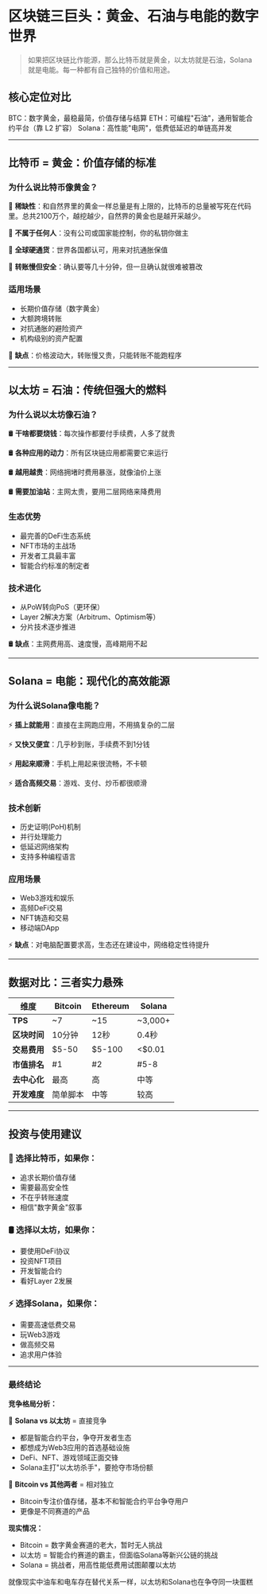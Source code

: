 # 区块链三巨头：黄金、石油与电能的数字世界

> 如果把区块链比作能源，那么比特币就是黄金，以太坊就是石油，Solana就是电能。每一种都有自己独特的价值和用途。

## 核心定位对比

BTC：数字黄金，最稳最简，价值存储与结算
ETH：可编程"石油"，通用智能合约平台（靠 L2 扩容）
Solana：高性能"电网"，低费低延迟的单链高并发

---

## 比特币 = 黄金：价值存储的标准

### 为什么说比特币像黄金？

🥇 **稀缺性**：和自然界里的黄金一样总量是有上限的，比特币的总量被写死在代码里。总共2100万个，越挖越少，自然界的黄金也是越开采越少。

🥇 **不属于任何人**：没有公司或国家能控制，你的私钥你做主

🥇 **全球硬通货**：世界各国都认可，用来对抗通胀保值

🥇 **转账慢但安全**：确认要等几十分钟，但一旦确认就很难被篡改

### 适用场景
- 长期价值存储（数字黄金）
- 大额跨境转账
- 对抗通胀的避险资产
- 机构级别的资产配置

🥇 **缺点**：价格波动大，转账慢又贵，只能转账不能跑程序

---

## 以太坊 = 石油：传统但强大的燃料

### 为什么说以太坊像石油？

🛢️ **干啥都要烧钱**：每次操作都要付手续费，人多了就贵

🛢️ **各种应用的动力**：所有区块链应用都需要它来运行

🛢️ **越用越贵**：网络拥堵时费用暴涨，就像油价上涨

🛢️ **需要加油站**：主网太贵，要用二层网络来降费用

### 生态优势
- 最完善的DeFi生态系统
- NFT市场的主战场
- 开发者工具最丰富
- 智能合约标准的制定者

### 技术进化
- 从PoW转向PoS（更环保）
- Layer 2解决方案（Arbitrum、Optimism等）
- 分片技术逐步推进

🛢️ **缺点**：主网费用高、速度慢，高峰期用不起

---

## Solana = 电能：现代化的高效能源

### 为什么说Solana像电能？

⚡ **插上就能用**：直接在主网跑应用，不用搞复杂的二层

⚡ **又快又便宜**：几乎秒到账，手续费不到1分钱

⚡ **用起来顺滑**：手机上用起来很流畅，不卡顿

⚡ **适合高频交易**：游戏、支付、炒币都很顺滑

### 技术创新
- 历史证明(PoH)机制
- 并行处理能力
- 低延迟网络架构
- 支持多种编程语言

### 应用场景
- Web3游戏和娱乐
- 高频DeFi交易
- NFT铸造和交易
- 移动端DApp

⚡ **缺点**：对电脑配置要求高，生态还在建设中，网络稳定性待提升

---

## 数据对比：三者实力悬殊

| 维度 | Bitcoin | Ethereum | Solana |
|------|---------|----------|--------|
| **TPS** | ~7 | ~15 | ~3,000+ |
| **区块时间** | 10分钟 | 12秒 | 0.4秒 |
| **交易费用** | $5-50 | $5-100 | <$0.01 |
| **市值排名** | #1 | #2 | #5-8 |
| **去中心化** | 最高 | 高 | 中等 |
| **开发难度** | 简单脚本 | 中等 | 较高 |

---

## 投资与使用建议

### 🥇 选择比特币，如果你：
- 追求长期价值存储
- 需要最高安全性
- 不在乎转账速度
- 相信"数字黄金"叙事

### 🛢️ 选择以太坊，如果你：
- 要使用DeFi协议
- 投资NFT项目
- 开发智能合约
- 看好Layer 2发展

### ⚡ 选择Solana，如果你：
- 需要高速低费交易
- 玩Web3游戏
- 做高频交易
- 追求用户体验

---


### 最终结论

**竞争格局分析：**

🥊 **Solana vs 以太坊** = 直接竞争
- 都是智能合约平台，争夺开发者生态
- 都想成为Web3应用的首选基础设施  
- DeFi、NFT、游戏领域正面交锋
- Solana主打"以太坊杀手"，要抢夺市场份额

🤝 **Bitcoin vs 其他两者** = 相对独立
- Bitcoin专注价值存储，基本不和智能合约平台争夺用户
- 更像是不同赛道的产品

**现实情况：**
- Bitcoin = 数字黄金赛道的老大，暂时无人挑战
- 以太坊 = 智能合约赛道的霸主，但面临Solana等新兴公链的挑战
- Solana = 挑战者，用高性能低费用试图颠覆以太坊

就像现实中油车和电车存在替代关系一样，以太坊和Solana也在争夺同一块蛋糕




